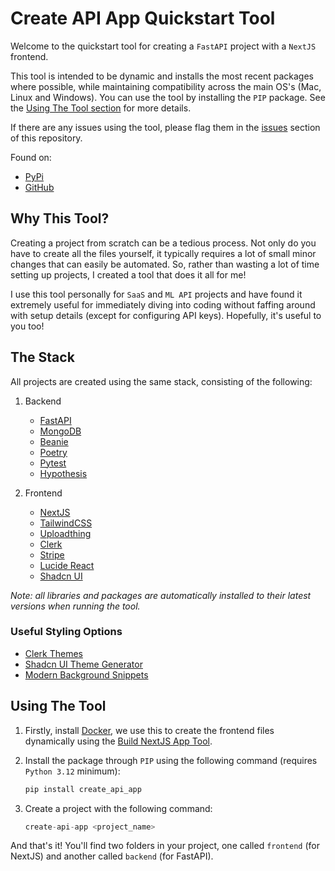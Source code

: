 # Create API App Quickstart Tool

Welcome to the quickstart tool for creating a `FastAPI` project with a `NextJS` frontend.

This tool is intended to be dynamic and installs the most recent packages where possible, while maintaining compatibility across the main OS's (Mac, Linux and Windows). You can use the tool by installing the `PIP` package. See the [Using The Tool section](#using-the-tool) for more details.

If there are any issues using the tool, please flag them in the [issues](https://github.com/Achronus/create-api-app/issues) section of this repository.

Found on:

- [PyPi](https://pypi.org/project/create-api-app/)
- [GitHub](https://github.com/Achronus/create-api-app/)

## Why This Tool?

Creating a project from scratch can be a tedious process. Not only do you have to create all the files yourself, it typically requires a lot of small minor changes that can easily be automated. So, rather than wasting a lot of time setting up projects, I created a tool that does it all for me!

I use this tool personally for `SaaS` and `ML API` projects and have found it extremely useful for immediately diving into coding without faffing around with setup details (except for configuring API keys). Hopefully, it's useful to you too!

## The Stack

All projects are created using the same stack, consisting of the following:

1. Backend

   - [FastAPI](https://github.com/tiangolo/fastapi)
   - [MongoDB](https://www.mongodb.com/)
   - [Beanie](https://beanie-odm.dev/)
   - [Poetry](https://python-poetry.org/)
   - [Pytest](https://docs.pytest.org/)
   - [Hypothesis](https://hypothesis.readthedocs.io/)

2. Frontend

   - [NextJS](https://nextjs.org/)
   - [TailwindCSS](https://tailwindcss.com/)
   - [Uploadthing](https://uploadthing.com/)
   - [Clerk](https://clerk.com/docs/quickstarts/nextjs)
   - [Stripe](https://stripe.com/docs)
   - [Lucide React](https://lucide.dev/)
   - [Shadcn UI](https://ui.shadcn.com/)

_Note: all libraries and packages are automatically installed to their latest versions when running the tool._

### Useful Styling Options

- [Clerk Themes](https://clerk.com/docs/components/customization/themes)
- [Shadcn UI Theme Generator](https://gradient.page/tools/shadcn-ui-theme-generator)
- [Modern Background Snippets](https://bg.ibelick.com/)

## Using The Tool

1. Firstly, install [Docker](https://docs.docker.com/get-docker/), we use this to create the frontend files dynamically using the [Build NextJS App Tool](https://github.com/Achronus/build-nextjs-app).

2. Install the package through `PIP` using the following command (requires `Python 3.12` minimum):

   ```python
   pip install create_api_app
   ```

3. Create a project with the following command:

   ```python
   create-api-app <project_name>
   ```

And that's it! You'll find two folders in your project, one called `frontend` (for NextJS) and another called `backend` (for FastAPI).
